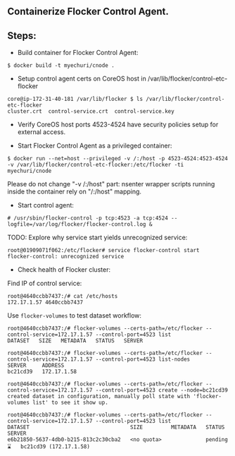 ## Containerize Flocker Control Agent.


## Steps:

 * Build container for Flocker Control Agent:

```
$ docker build -t myechuri/cnode .
```

 * Setup control agent certs on CoreOS host in /var/lib/flocker/control-etc-flocker

```
core@ip-172-31-40-181 /var/lib/flocker $ ls /var/lib/flocker/control-etc-flocker
cluster.crt  control-service.crt  control-service.key
```
 * Verify CoreOS host ports 4523-4524 have security policies setup for external access.

 * Start Flocker Control Agent as a privileged container:

```
$ docker run --net=host --privileged -v /:/host -p 4523-4524:4523-4524 -v /var/lib/flocker/control-etc-flocker:/etc/flocker -ti myechuri/cnode
```

Please do not change "-v /:/host" part: nsenter wrapper scripts running inside the container rely on "/:/host" mapping.

 * Start control agent:

```
# /usr/sbin/flocker-control -p tcp:4523 -a tcp:4524 --logfile=/var/log/flocker/flocker-control.log &
```

TODO: Explore why service start yields unrecognized service:

```
root@01909071f062:/etc/flocker# service flocker-control start
flocker-control: unrecognized service
```

 * Check health of Flocker cluster:

Find IP of control service:
```
root@4640ccbb7437:/# cat /etc/hosts
172.17.1.57	4640ccbb7437
```

Use ``flocker-volumes`` to test dataset workflow:
```
root@4640ccbb7437:/# flocker-volumes --certs-path=/etc/flocker --control-service=172.17.1.57 --control-port=4523 list
DATASET   SIZE   METADATA   STATUS   SERVER 

root@4640ccbb7437:/# flocker-volumes --certs-path=/etc/flocker --control-service=172.17.1.57 --control-port=4523 list-nodes
SERVER     ADDRESS     
bc21cd39   172.17.1.58 

root@4640ccbb7437:/# flocker-volumes --certs-path=/etc/flocker --control-service=172.17.1.57 --control-port=4523 create --node=bc21cd39
created dataset in configuration, manually poll state with 'flocker-volumes list' to see it show up.

root@4640ccbb7437:/# flocker-volumes --certs-path=/etc/flocker --control-service=172.17.1.57 --control-port=4523 list                  
DATASET                                SIZE         METADATA   STATUS        SERVER                 
e6b21850-5637-4db0-b215-813c2c30cba2   <no quota>              pending ⌛   bc21cd39 (172.17.1.58) 
```
